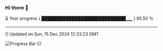 ### Hi there 👋

⏳ Year progress { ████████████████████████████▁▁ } 95.50 %

---

⏰ Updated on Sun, 15 Dec 2024 12:33:23 GMT

![Progress Bar CI](https://github.com/liununu/liununu/workflows/Progress%20Bar%20CI/badge.svg)
